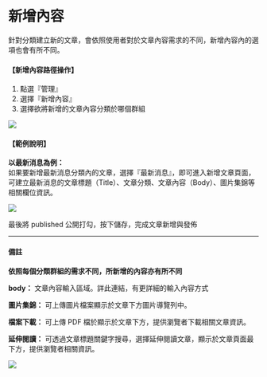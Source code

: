 # 新增內容
針對分類建立新的文章，會依照使用者對於文章內容需求的不同，新增內容內的選項也會有所不同。
#### 【新增內容路徑操作】
1. 點選『管理』
2. 選擇『新增內容』
3. 選擇欲將新增的文章內容分類於哪個群組

![](/_image/manage/content.png)


#### 【範例說明】
**以最新消息為例：**  
如果要新增最新消息分類內的文章，選擇『最新消息』，即可進入新增文章頁面，可建立最新消息的文章標題（Title）、文章分類、文章內容（Body）、圖片集錦等相關欄位資訊。  

![](/_image/manage/content-create.png)
  
最後將 published 公開打勾，按下儲存，完成文章新增與發佈

-------- 
#### 備註
**依照每個分類群組的需求不同，所新增的內容亦有所不同**

**body：**
文章內容輸入區域。詳此連結，有更詳細的輸入內容方式

**圖片集錦：**
可上傳圖片檔案顯示於文章下方圖片導覽列中。

**檔案下載：**
可上傳 PDF 檔於顯示於文章下方，提供瀏覽者下載相關文章資訊。

**延伸閱讀：**
可透過文章標題關鍵字搜尋，選擇延伸閱讀文章，顯示於文章頁面最下方，提供瀏覽者相關資訊。

![](/_image/manage/content-creat-f.png)